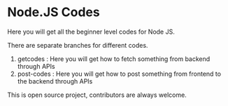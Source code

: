 # Node.JS Codes
Here you will get all the beginner level codes for Node JS.

There are separate branches for different codes.
  1. getcodes : Here you will get how to fetch something from backend through APIs
  2. post-codes : Here you will get how to post something from frontend to the backend through APIs

This is open source project, contributors are always welcome. 
